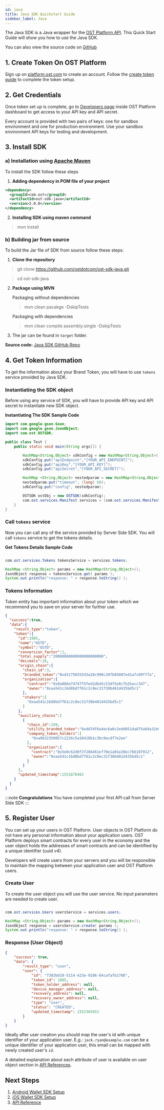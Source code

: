 ```yaml
---
id: java
title: Java SDK Quickstart Guide
sidebar_label: Java
---
```


The Java SDK is a Java wrapper for the [OST Platform API](/platform/docs/api). This Quick Start Guide will show you how to use the Java SDK.

You can also view the source code on [GitHub](https://github.com/ostdotcom/ost-sdk-java/tree/v2.0.0)

## 1. Create Token On OST Platform
Sign up on [platform.ost.com](https://platform.ost.com) to create an account. Follow the [create token guide](/platform/docs/1-create/) to complete the token setup.

## 2. Get Credentials
Once token set up is complete, go to [Developers page](https://platform.ost.com/testnet/developer) inside OST Platform dashboard to get access to your API key and API secret.

Every account is provided with two pairs of keys: one for sandbox environment and one for production environment. Use your sandbox environment API keys for testing and development.

## 3. Install SDK

### a) Installation using [Apache Maven](https://maven.apache.org/index.html)

To install the SDK follow these steps <br>

1. **Adding dependency in POM file of your project**

```xml
<dependency>
  <groupId>com.ost</groupId>
  <artifactId>ost-sdk-java</artifactId>
  <version>2.0.0</version>
</dependency>
```

2. **Installing SDK using maven command**

> mvn install


### b) Building jar from source

To build the Jar file of SDK from source follow these steps:


1. **Clone the repository**

> git clone https://github.com/ostdotcom/ost-sdk-java.git

> cd ost-sdk-java

2. **Package using MVN**

    Packaging without dependencies

    > mvn clean pacakge -DskipTests

   Packaging with dependencies

    > mvn clean compile assembly:single -DskipTests


3. The jar can be found in `target` folder.


**Source code:** [Java SDK GitHub Repo](https://github.com/ostdotcom/ost-sdk-java/tree/v2.0.0)


## 4. Get Token Information
To get the information about your Brand Token, you will have to use `tokens` service provided by Java SDK.

### Instantiating the SDK object
Before using any service of SDK, you will have to provide API key and API secret to instantiate new SDK object.

**Instantiating The SDK Sample Code**

```java
import com.google.gson.Gson;
import com.google.gson.JsonObject;
import com.ost.OSTSDK;

public class Test {
    public static void main(String args[]) {

        HashMap<String,Object> sdkConfig = new HashMap<String,Object>();
        sdkConfig.put("apiEndpoint","[YOUR_API_ENDPOINT]");
        sdkConfig.put("apiKey","[YOUR_API_KEY]");
        sdkConfig.put("apiSecret","[YOUR_API_SECRET]");

        HashMap <String,Object> nestedparam = new HashMap<String,Object>();
        nestedparam.put("timeout", (long) 60);
        sdkConfig.put("config", nestedparam);

        OSTSDK ostObj = new OSTSDK(sdkConfig);
        com.ost.services.Manifest services = (com.ost.services.Manifest) ostObj.services;
    }
}
```

### Call `tokens` service
Now you can call any of the service provided by Server Side SDK. You will call `tokens` service to get the tokens details.

**Get Tokens Details Sample Code**

```java

com.ost.services.Tokens tokensService = services.tokens;

HashMap <String,Object> params = new HashMap<String,Object>();
JsonObject response = tokensService.get( params );
System.out.println("response: " + response.toString() );

```

### Tokens Information 
Token entity has important information about your token which we recommend you to save on your server for further use. 

```json
{
  "success":true,
  "data":{
    "result_type":"token",
    "token":{
      "id":1085,
      "name":"OSTD",
      "symbol":"OSTD",
      "conversion_factor":1,
      "total_supply":"20000000000000000000000",
      "decimals":18,
      "origin_chain":{
        "chain_id":3,
        "branded_token":"0xd31756555d3a28c990c39fb85087e41afc09ff7a",
        "organization":{
          "contract":"0x0a886e74747f5fed2db45c53df5e0c7b2bacc3d7",
          "owner":"0xaa541c16d8bd7f61c2c0ec31f30b481d435bd5c1"
        },
        "stakers":[
          "0xaa541c16d8bd7f61c2c0ec31f30b481d435bd5c1"
        ]
      },
      "auxiliary_chains":[
        {
          "chain_id":199,
          "utility_branded_token":"0xdd7df6a4ec6a0c2edd051da875ab9a32e9567869",
          "company_token_holders":[
            "0xa9632350057c2226c5a10418b1c3bc9acdf7e2ee"
          ],
          "organization":{
            "contract":"0x5e0c62d0f3f286461ef70e1a01e26bc766107912",
            "owner":"0xaa541c16d8bd7f61c2c0ec31f30b481d435bd5c1"
          }
        }
      ],
      "updated_timestamp":1551870482
    }
  }
}
```

:::note **Congratulations** 
You have completed your first API call from Server Side SDK
:::

## 5. Register User
You can set up your users in OST Platform. User objects in OST Platform do not have any personal information about your application users. OST Platform deploys smart contracts for every user in the economy and the user object holds the addresses of smart contracts and can be identified by a unique identifier (uuid v4).

Developers will create users from your servers and you will be responsible to maintain the mapping between your application user and OST Platform users.

### Create User
To create the user object you will use the user service. No input parameters are needed to create user.

```java

com.ost.services.Users usersService = services.users;

HashMap <String,Object> params = new HashMap<String,Object>();
JsonObject response = usersService.create( params );
System.out.println("response: " + response.toString() );

```

### Response (User Object)
```json
{
    "success": true,
    "data": {
        "result_type": "user",
        "user": {
            "id": "7303bd10-5114-423e-9206-04cafafb1708",
            "token_id": 1085,
            "token_holder_address": null,
            "device_manager_address": null,
            "recovery_address": null,
            "recovery_owner_address": null,
            "type": "user",
            "status": "CREATED",
            "updated_timestamp": 1552365651
        }
    }
}
```
Ideally after user creation you should map the user's id with unique identifier of your application user. E.g.: `jack.ryan@example.com` can be a unique identifier of your application user, this email can be mapped with newly created user's `id`.

A detailed explanation about each attribute of user is available on user object section in [API References](/platform/docs/api/#user-object).


## Next Steps
1. [Android Wallet SDK Setup](/platform/docs/sdk/mobile-wallet-sdks/android/)
2. [iOS Wallet SDK Setup](/platform/docs/sdk/mobile-wallet-sdks/iOS)
3. [API Reference](/platform/docs/api/)
